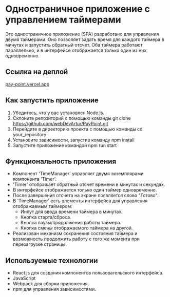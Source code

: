 # Одностраничное приложение с управлением таймерами

Это одностраничное приложение (SPA) разработано для управления двумя таймерами. Оно позволяет задать время для каждого таймера в минутах и запустить обратный отсчет. Оба таймера работают параллельно, и в интерфейсе отображается только один из них одновременно.

## Ссылка на деплой

[pay-point.vercel.app](https://pay-point.vercel.app/)

## Как запустить приложение

1. Убедитесь, что у вас установлен Node.js.
2. Склоните репозиторий с помощью команды git clone https://github.com/webDevArtur/PayPoint.git
3. Перейдите в директорию проекта с помощью команды cd your_repository
4. Установите зависимости, запустив команду npm install
5. Запустите приложение командой npm run start

## Функциональность приложения

- Компонент 'TimeManager' управляет двумя экземплярами компонента 'Timer'.
- 'Timer' отображает обратный отсчет времени в минутах и секундах.
- В интерфейсе отображается только один таймер одновременно.
- После завершения отсчета на экране появляется слово "Готово".
- В 'TimeManager' есть элементы интерфейса для управления отображаемым таймером:
  - Инпут для ввода времени таймера в минутах.
  - Кнопка старта/сброса.
  - Кнопка паузы/продолжения работы таймера.
  - Кнопка смены отображаемого таймера на другой.
- Реализован механизм сохранения состояния таймера и возможность продолжить работу с того же момента при перезагрузке страницы.

## Используемые технологии

- React.js для создания компонентов пользовательского интерфейса.
- JavaScript
- Webpack для сборки приложения.
- npm для управления зависимостями.

